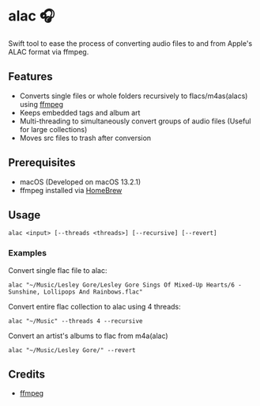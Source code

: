 # alac 🎧
Swift tool to ease the process of converting audio files to and from Apple's ALAC format via ffmpeg.

## Features
- Converts single files or whole folders recursively to flacs/m4as(alacs) using [ffmpeg](https://en.wikipedia.org/wiki/FFmpeg)
- Keeps embedded tags and album art
- Multi-threading to simultaneously convert groups of audio files (Useful for large collections)
- Moves src files to trash after conversion

## Prerequisites
- macOS (Developed on macOS 13.2.1)
- ffmpeg installed via [HomeBrew](https://formulae.brew.sh/formula/ffmpeg#default)

## Usage
`alac <input> [--threads <threads>] [--recursive] [--revert]`

### Examples
Convert single flac file to alac:

`alac "~/Music/Lesley Gore/Lesley Gore Sings Of Mixed-Up Hearts/6 - Sunshine, Lollipops And Rainbows.flac"`

Convert entire flac collection to alac using 4 threads:

`alac "~/Music" --threads 4 --recursive`

Convert an artist's albums to flac from m4a(alac)

`alac "~/Music/Lesley Gore/" --revert`

## Credits
- [ffmpeg](https://en.wikipedia.org/wiki/FFmpeg)
